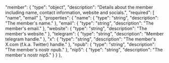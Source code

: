   "member": {
        "type": "object",
        "description": "Details about the member including name, contact information, website and socials.",
        "required": [
          "name",
          "email"
        ],
        "properties": {
          "name": {
            "type": "string",
            "description": "The member's name."
          },
          "email": {
            "type": "string",
            "description": "The member's email."
          },
          "website": {
            "type": "string",
            "description": "The member's website."
          },
          "telegram": {
            "type": "string",
            "description": "Member telegram handle."
          },
          "x": {
            "type": "string",
            "description": "The member's X.com (f.k.a. Twitter) handle."
          },
          "npub": {
            "type": "string",
            "description": "The member's nostr npub."
          },
          "nip5": {
            "type": "string",
            "description": "The member's nostr nip5."
          }
        }
      },